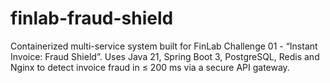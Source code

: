 # finlab-fraud-shield
Containerized multi-service system built for FinLab Challenge 01 - “Instant Invoice: Fraud Shield”. Uses Java 21, Spring Boot 3, PostgreSQL, Redis and Nginx to detect invoice fraud in ≤ 200 ms via a secure API gateway.
